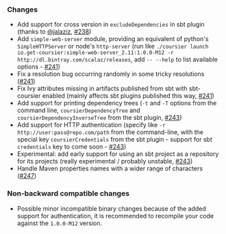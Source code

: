 ### Changes

* Add support for cross version in `excludeDependencies` in sbt plugin (thanks to [@jalaziz], [#238])
* Add `simple-web-server` module, providing an equivalent of python's `SimpleHTTPServer` or node's `http-server` (run like `./coursier launch io.get-coursier:simple-web-server_2.11:1.0.0-M12 -r http://dl.bintray.com/scalaz/releases`, add `-- --help` to list available options - [#241])
* Fix a resolution bug occurring randomly in some tricky resolutions ([#241])
* Fix Ivy attributes missing in artifacts published from sbt with sbt-coursier enabled (mainly affects sbt plugins published this way, [#241])
* Add support for printing dependency trees (`-t` and `-T` options from the command line, `coursierDependencyTree` and `coursierDependencyInverseTree` from the sbt plugin, [#243])
* Add support for HTTP authentication (specify like `-r http://user:pass@repo.com/path` from the command-line, with the special key `coursierCredentials` from the sbt plugin - support for sbt `credentials` key to come soon - [#243])
* Experimental: add early support for using an sbt project as a repository for its projects (really experimental / probably unstable, [#243])
* Handle Maven properties names with a wider range of characters ([#247])

[@jalaziz]: https://github.com/jalaziz
[#238]: https://github.com/alexarchambault/coursier/pull/238
[#241]: https://github.com/alexarchambault/coursier/pull/241
[#243]: https://github.com/alexarchambault/coursier/pull/243
[#247]: https://github.com/alexarchambault/coursier/pull/247

### Non-backward compatible changes

* Possible minor incompatible binary changes because of the added support for authentication, it is recommended to recompile your code against the `1.0.0-M12` version.
